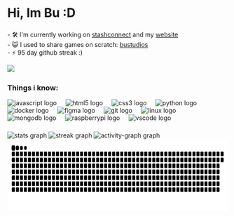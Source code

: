 <h1 align="left">Hi, Im Bu :D</h1>

###
<p align="left">- 🛠️ I'm currently working on <a href="https://github.com/BuStudios/StashConnect">stashconnect</a> and my <a href="https://bustudios.org">website</a><br>
- 😺 I used to share games on scratch: <a href="https://bit.ly/bustudios">bustudios</a><br>
- ⚡ 95 day github streak :)

<div align="left">
  <img src="https://visitor-badge.laobi.icu/badge?page_id=BuStudios.BuStudios&left_text=profile%20views" height="17" />
</div>

###

<h3 align="left">Things i know:</h3>

<div align="left">
  <img src="https://cdn.jsdelivr.net/gh/devicons/devicon/icons/javascript/javascript-original.svg" height="30" alt="javascript logo"  />
  <img width="12" />
  <img src="https://cdn.simpleicons.org/html5/E34F26" height="30" alt="html5 logo"  />
  <img width="12" />
  <img src="https://cdn.simpleicons.org/css3/1572B6" height="30" alt="css3 logo"  />
  <img width="12" />
  <img src="https://cdn.jsdelivr.net/gh/devicons/devicon/icons/python/python-original.svg" height="30" alt="python logo"  />
  <img width="12" />
  <img src="https://cdn.simpleicons.org/docker/2496ED" height="30" alt="docker logo"  />
  <img width="12" />
  <img src="https://cdn.jsdelivr.net/gh/devicons/devicon/icons/figma/figma-original.svg" height="30" alt="figma logo"  />
  <img width="12" />
  <img src="https://cdn.simpleicons.org/git/F05032" height="30" alt="git logo"  />
  <img width="12" />
  <img src="https://cdn.jsdelivr.net/gh/devicons/devicon/icons/linux/linux-original.svg" height="30" alt="linux logo"  />
  <img width="12" />
  <img src="https://cdn.simpleicons.org/mongodb/47A248" height="30" alt="mongodb logo"  />
  <img width="12" />
  <img src="https://cdn.jsdelivr.net/gh/devicons/devicon/icons/raspberrypi/raspberrypi-original.svg" height="30" alt="raspberrypi logo"  />
  <img width="12" />
  <img src="https://cdn.simpleicons.org/visualstudiocode/007ACC" height="30" alt="vscode logo"  />

###

###

<div align="left">
  <img src="https://github-readme-stats.vercel.app/api?username=BuStudios&hide_title=false&hide_rank=false&show_icons=true&include_all_commits=false&count_private=true&disable_animations=false&theme=github_dark&locale=en&hide_border=true&custom_title=My%20Stats" height="150" alt="stats graph"  />
  <img src="https://streak-stats.demolab.com?user=BuStudios&locale=en&mode=daily&theme=github_dark&hide_border=true&border_radius=5" height="150" alt="streak graph"  />
  <img src="https://github-readme-activity-graph.vercel.app/graph?username=BuStudios&radius=16&theme=github-dark&area=true&order=5&hide_border=true&hide_title=false&custom_title=Contribution" height="265" alt="activity-graph graph"  />
</div>

<img src="animation.svg" height="163"/>

###
